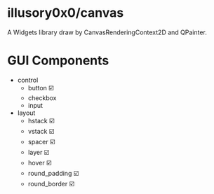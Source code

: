 # illusory0x0/canvas

A Widgets library draw by CanvasRenderingContext2D and QPainter.

# GUI Components

* control
  * button ☑️
  * checkbox
  * input 
* layout 
  * hstack ☑️
  * vstack ☑️
  * spacer ☑️
  * layer ☑️
  * hover ☑️
  * round_padding ☑️
  * round_border ☑️

